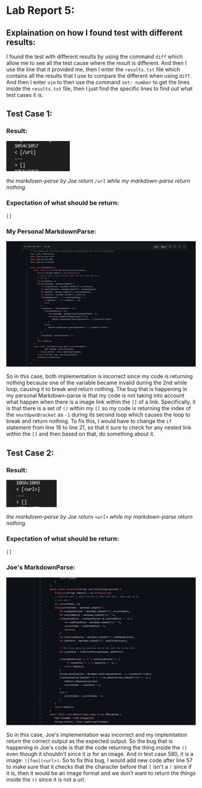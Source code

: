 # Lab Report 5:

## Explaination on how I found test with different results:

I found the test with different results by using the command `diff` which allow me to see all the test cause where the result is different.
And then I use the line that it provided me, then I enter the `results.txt` file which contains all the results that I use to compare the
different when using `diff`. And then I enter `vim` to then use the command `set: number` to get the lines inside the `results.txt` file,
then I just find the specific lines to find out what test cases it is.

## Test Case 1:

### Result:

![Result](https://raw.githubusercontent.com/lvuluong/cse15l-lab-reports/main/PicsForLab5/Differen1.JPG)

*the markdown-parse by Joe return `/url` while my markdown-parse return nothing.*

### Expectation of what should be return:
`[]`

### My Personal MarkdownParse:

![My personal MarkdownParse](https://raw.githubusercontent.com/lvuluong/cse15l-lab-reports/main/PicsForLab5/mycode.JPG)

So in this case, both implementation is incorrect since my code is returning nothing because one of the variable became invalid during the 2nd while loop, causing it to break and return nothing. The bug that is happening in my personal Markdown-parse is that my code is not taking into account what happen when there is a image link within the `[]` of a link. Specifically, it is that there is a set of `()` within my `[]` so my code is returning the index of the `nextOpenBracket` as `-1` during its second loop which causes the loop to break and return nothing. To fix this, I would have to change the `if` statement from line 18 to line 21, so that it sure to check for any nested link within the `[]` and then based on that, do something about it. 

## Test Case 2:

### Result:

![Result 2](https://raw.githubusercontent.com/lvuluong/cse15l-lab-reports/main/PicsForLab5/diff2.JPG)

*the markdown-parse by Joe return `<url>` while my markdown-parse return nothing.*

### Expectation of what should be return:
`[]`

### Joe's MarkdownParse:

![Joe's MarkdownParse](https://raw.githubusercontent.com/lvuluong/cse15l-lab-reports/main/PicsForLab5/joe's%20code.JPG)

So in this case, Joe's implementation was incorrect and my implemtation return
the correct output as the expected output. So the bug that is happening in Joe's code is that the code returning the thing inside the `()` even though it shouldn't since it is for an image. And in test case 580, it is a image: `![foo](<url>)`. So to fix this bug, I would add new code after line 57 to make sure that it checks that the character before that `[` isn't a `!` since if it is, then it would be an image format and we don't want to return the things inside the `()` since it is not a url.